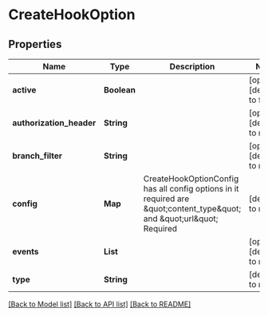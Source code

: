 # CreateHookOption
## Properties

| Name | Type | Description | Notes |
|------------ | ------------- | ------------- | -------------|
| **active** | **Boolean** |  | [optional] [default to false] |
| **authorization\_header** | **String** |  | [optional] [default to null] |
| **branch\_filter** | **String** |  | [optional] [default to null] |
| **config** | **Map** | CreateHookOptionConfig has all config options in it required are \&quot;content_type\&quot; and \&quot;url\&quot; Required | [default to null] |
| **events** | **List** |  | [optional] [default to null] |
| **type** | **String** |  | [default to null] |

[[Back to Model list]](../README.md#documentation-for-models) [[Back to API list]](../README.md#documentation-for-api-endpoints) [[Back to README]](../README.md)

